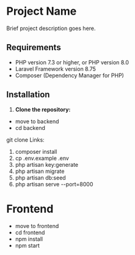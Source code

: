 # Project Name

Brief project description goes here.

## Requirements

- PHP version 7.3 or higher, or PHP     version 8.0
- Laravel Framework version 8.75
- Composer (Dependency Manager for PHP)

## Installation

1. **Clone the repository:**

- move to backend 
- cd backend

git clone Links:
1. composer install
2. cp .env.example .env
3. php artisan key:generate
4. php artisan migrate
5. php artisan db:seed
6. php artisan serve --port=8000


# Frontend

- move to frontend
- cd frontend 
- npm install
- npm start














